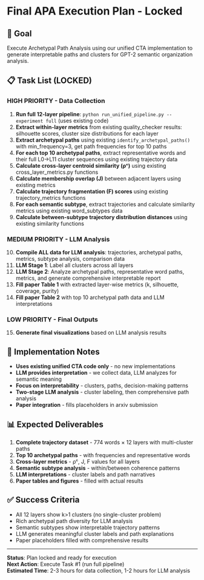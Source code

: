 # Final APA Execution Plan - Locked

## 🎯 Goal
Execute Archetypal Path Analysis using our unified CTA implementation to generate interpretable paths and clusters for GPT-2 semantic organization analysis.

## 📋 Task List (LOCKED)

### HIGH PRIORITY - Data Collection
1. **Run full 12-layer pipeline**: `python run_unified_pipeline.py --experiment full` (uses existing code)
2. **Extract within-layer metrics** from existing quality_checker results: silhouette scores, cluster size distributions for each layer
3. **Extract archetypal paths** using existing `identify_archetypal_paths()` with min_frequency=3, get path frequencies for top 10 paths
4. **For each top 10 archetypal paths**, extract representative words and their full L0->L11 cluster sequences using existing trajectory data
5. **Calculate cross-layer centroid similarity (ρᶜ)** using existing cross_layer_metrics.py functions
6. **Calculate membership overlap (J)** between adjacent layers using existing metrics
7. **Calculate trajectory fragmentation (F) scores** using existing trajectory_metrics functions
8. **For each semantic subtype**, extract trajectories and calculate similarity metrics using existing word_subtypes data
9. **Calculate between-subtype trajectory distribution distances** using existing similarity functions

### MEDIUM PRIORITY - LLM Analysis
10. **Compile ALL data for LLM analysis**: trajectories, archetypal paths, metrics, subtype analysis, comparison data
11. **LLM Stage 1**: Label all clusters across all layers
12. **LLM Stage 2**: Analyze archetypal paths, representative word paths, metrics, and generate comprehensive interpretable report
13. **Fill paper Table 1** with extracted layer-wise metrics (k, silhouette, coverage, purity)
14. **Fill paper Table 2** with top 10 archetypal path data and LLM interpretations

### LOW PRIORITY - Final Outputs
15. **Generate final visualizations** based on LLM analysis results

## 🔧 Implementation Notes

- **Uses existing unified CTA code only** - no new implementations
- **LLM provides interpretation** - we collect data, LLM analyzes for semantic meaning
- **Focus on interpretability** - clusters, paths, decision-making patterns
- **Two-stage LLM analysis** - cluster labeling, then comprehensive path analysis
- **Paper integration** - fills placeholders in arxiv submission

## 📊 Expected Deliverables

1. **Complete trajectory dataset** - 774 words × 12 layers with multi-cluster paths
2. **Top 10 archetypal paths** - with frequencies and representative words
3. **Cross-layer metrics** - ρᶜ, J, F values for all layers
4. **Semantic subtype analysis** - within/between coherence patterns
5. **LLM interpretations** - cluster labels and path narratives
6. **Paper tables and figures** - filled with actual results

## ✅ Success Criteria

- All 12 layers show k>1 clusters (no single-cluster problem)
- Rich archetypal path diversity for LLM analysis
- Semantic subtypes show interpretable trajectory patterns
- LLM generates meaningful cluster labels and path explanations
- Paper placeholders filled with comprehensive results

---

**Status**: Plan locked and ready for execution  
**Next Action**: Execute Task #1 (run full pipeline)  
**Estimated Time**: 2-3 hours for data collection, 1-2 hours for LLM analysis